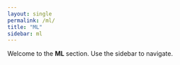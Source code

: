 ```yaml
---
layout: single
permalink: /ml/
title: "ML"
sidebar: ml
---
```



Welcome to the **ML** section. Use the sidebar to navigate.